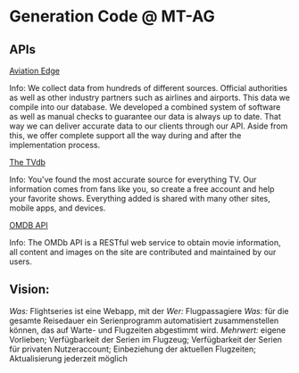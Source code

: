# Generation Code @ MT-AG

## APIs

[Aviation Edge](https://aviation-edge.com)

Info: We collect data from hundreds of different sources. Official authorities as well as other industry partners such as airlines and airports. This data we compile into our database. We developed a combined system of software as well as manual checks to guarantee our data is always up to date. That way we can deliver accurate data to our clients through our API. Aside from this, we offer complete support all the way during and after the implementation process.

[The TVdb](https://www.thetvdb.com/)

Info: You've found the most accurate source for everything TV. Our information comes from fans like you, so create a free account and help your favorite shows. Everything added is shared with many other sites, mobile apps, and devices.

[OMDB API](http://omdbapi.com/)

Info: The OMDb API is a RESTful web service to obtain movie information, all content and images on the site are contributed and maintained by our users.

## Vision:

*Was:* Flightseries ist eine Webapp, mit der
*Wer:* Flugpassagiere
*Was:* für die gesamte Reisedauer ein Serienprogramm automatisiert zusammenstellen können, das auf Warte- und Flugzeiten abgestimmt wird. 
*Mehrwert:* eigene Vorlieben; Verfügbarkeit der Serien im Flugzeug; Verfügbarkeit der Serien für privaten Nutzeraccount; Einbeziehung der aktuellen Flugzeiten; Aktualisierung jederzeit möglich
